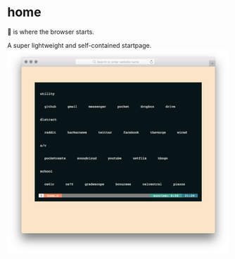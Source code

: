 # home
🏡 is where the browser starts.

A super lightweight and self-contained startpage.
![Screenshot](screenshot.png?raw=true "Screenshot")
